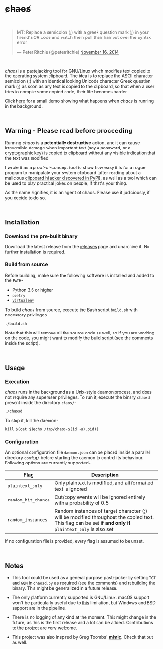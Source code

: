 # c̷h̵a̶o̴s̸

<br>

<blockquote><p>MT: Replace a semicolon (;) with a greek question mark (;) in your friend&#39;s C# code and watch them pull their hair out over the syntax error</p>&mdash; Peter Ritchie (@peterritchie) <a href="https://twitter.com/peterritchie/status/534011965132120064">November 16, 2014</a></blockquote>

<br>

*chaos* is a pastejacking tool for GNU/Linux which modifies text copied to the operating system clipboard. The idea is to replace the ASCII character semicolon (;) with an identical looking Unicode character Greek question mark (;) as soon as any text is copied to the clipboard, so that when a user tries to compile some copied code, their life becomes harder.

Click [here](https://vimeo.com/320997444) for a small demo showing what happens when *chaos* is running in the background.

<br>

## Warning - Please read before proceeding

Running *chaos* is a **potentially destructive** action, and it can cause irreversible damage when important text (say a password, or a cryptographic key) is copied to clipboard without any visible indication that the text was modified.

I wrote it as a proof-of-concept tool to show how easy it is for a rogue program to manipulate your system clipboard (after reading about a malicious [clipboard hijacker discovered in PyPI](https://medium.com/@bertusk/crydataptocurrency-clipboard-hijacker-discovered-in-pypi-repository-b66b8a534a8)), as well as a tool which can be used to play practical jokes on people, if that's your thing.

As the name signifies, it is an agent of chaos. Please use it judiciously, if you decide to do so.

<br>

## Installation

### Download the pre-built binary

Download the latest release from the [releases](https://github.com/aydwi/chaos/releases) page and unarchive it. No further installation is required.

### Build from source

Before building, make sure the following software is installed and added to the `PATH`-

* Python 3.6 or higher
* [`poetry`](https://poetry.eustace.io/)
* [`virtualenv`](https://virtualenv.pypa.io/en/latest/)

To build *chaos* from source, execute the Bash script `build.sh` with necessary privileges-

`./build.sh`

Note that this will remove all the source code as well, so if you are working on the code, you might want to modify the build script (see the comments inside the script).

<br>

## Usage

### Execution

*chaos* runs in the background as a Unix-style deamon process, and does not require any superuser privileges. To run it, execute the binary `chaosd` present inside the directory `chaos/`-

`./chaosd`

To stop it, kill the daemon-

`kill $(cat $(echo /tmp/chaos-$(id -u).pid))`


### Configuration

An optional configuration file `daemon.json` can be placed inside a parallel directory `config/` before starting the daemon to control its behaviour. Following options are currently supported-

| Flag | Description |
| --- | --- |
| `plaintext_only` | Only plaintext is modified, and all formatted text is ignored |
| `random_hit_chance` | Cut/copy events will be ignored entirely with a probability of 0.5 |
| `random_instances` | Random instances of target character (;) will be modified throughout the copied text. This flag can be set **if and only if** `plaintext_only` is also set.

If no configuration file is provided, every flag is assumed to be unset.

<br>

## Notes

* This tool could be used as a general purpose pastejacker by setting `TGT` and `GQM` in `chaosd.py` as required (see the comments) and rebuilding the binary. This might be generalized in a future release.

* The only platform currently supported is GNU/Linux. macOS support won't be particularly useful due to [this](https://doc.qt.io/qt-5/qclipboard.html#dataChanged) limitation, but Windows and BSD support are in the pipeline.

* There is no logging of any kind at the moment. This might change in the future, as this is the first release and a lot can be added. Contributions to the project are very welcome.

* This project was also inspired by Greg Toombs' **[mimic](https://github.com/reinderien/mimic)**. Check that out as well.
